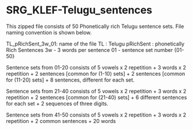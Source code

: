 # SRG_KLEF-Telugu_sentences

This zipped file consists of 50 Phonetically rich Telugu sentence sets. File naming convention is shown below.

TL_pRichSent_3w_01: name of the file
TL         : Telugu 
pRichSent  : phonetically Rich Sentences 
3w         - 3 words per sentence
01         - sentence set number {01-50}


Sentence sets from 01-20 consists of 5 vowels x 2 repetition + 3 words x 2 repetition + 2 sentences [common for (1-10) sets] + 2 sentences [common for (11-20) sets] + 8 sentences, different for each set.

Sentence sets from 21-40 consists of 5 vowels x 2 repetition + 3 words x 2 repetition + 2 sentences [common for (21-40) sets] + 6 different sentences for each set + 2 sequences of three digits.

Sentence sets from 41-50 consists of 5 vowels x 2 repetition + 3 words  x 2 repetition + 2 common sentences + 20 words
